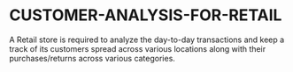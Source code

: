 # CUSTOMER-ANALYSIS-FOR-RETAIL
A Retail store is required to analyze the day-to-day transactions and keep a track of its customers spread across various locations along with their purchases/returns across various categories. 
